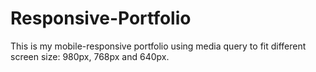 # Responsive-Portfolio
This is my mobile-responsive portfolio using media query to fit different screen size: 980px, 768px and 640px.
